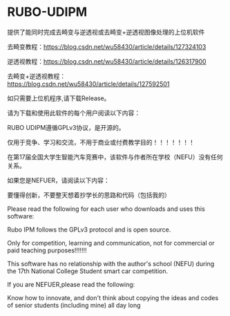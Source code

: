 # RUBO-UDIPM

提供了能同时完成去畸变与逆透视或去畸变+逆透视图像处理的上位机软件

去畸变教程：https://blog.csdn.net/wu58430/article/details/127324103

逆透视教程：https://blog.csdn.net/wu58430/article/details/126317900

去畸变+逆透视教程：https://blog.csdn.net/wu58430/article/details/127592501

如只需要上位机程序,请下载Release。

请为下载和使用此软件的每个用户阅读以下内容：

RUBO UDIPM遵循GPLv3协议，是开源的。

仅用于竞争、学习和交流，不用于商业或付费教学目的！！！！！！！

在第17届全国大学生智能汽车竞赛中，该软件与作者所在学校（NEFU）没有任何关系。

如果您是NEFUER，请阅读以下内容：

要懂得创新，不要整天想着抄学长的思路和代码（包括我的）

Please read the following for each user who downloads and uses this software:

Rubo IPM follows the GPLv3 protocol and is open source.

Only for competition, learning and communication, not for commercial or paid teaching purposes!!!!!!!

This software has no relationship with the author's school (NEFU) during the 17th National College Student smart car competition.


If you are NEFUER,please read the following:

Know how to innovate, and don't think about copying the ideas and codes of senior students (including mine) all day long
